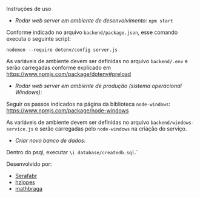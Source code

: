 Instruções de uso

* *Rodar web server em ambiente de desenvolvimento:* `npm start`

Conforme indicado no arquivo `backend/package.json`, esse comando executa o seguinte script:

`nodemon --require dotenv/config server.js`

As variáveis de ambiente devem ser definidas no arquivo `backend/.env` e serão carregadas conforme explicado em https://www.npmjs.com/package/dotenv#preload

* *Rodar web server em ambiente de produção (sistema operacional Windows):*

Seguir os passos indicados na página da biblioteca `node-windows`: https://www.npmjs.com/package/node-windows

As variáveis de ambiente devem ser definidas no arquivo `backend/windows-service.js` e serão carregadas pelo `node-windows` na criação do serviço.


* *Criar novo banco de dados:*

Dentro do psql, executar `\i database/createdb.sql`.`



Desenvolvido por:

* [Serafabr](https://github.com/Serafabr)
* [hzlopes](https://github.com/hzlopes)
* [mathbraga](https://github.com/mathbraga)
